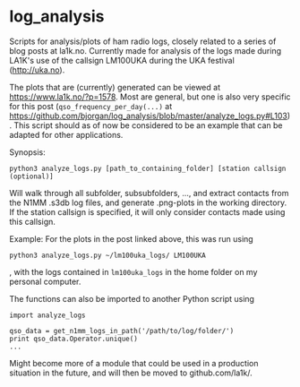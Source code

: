 # log_analysis
Scripts for analysis/plots of ham radio logs, closely related to a series of blog posts at la1k.no. Currently made for analysis of the logs made during LA1K's use of the callsign LM100UKA during the UKA festival (http://uka.no). 

The plots that are (currently) generated can be viewed at https://www.la1k.no/?p=1578. Most are general, but one is also very specific for this post (`qso_frequency_per_day(...)` at https://github.com/bjorgan/log_analysis/blob/master/analyze_logs.py#L103). This script should as of now be considered to be an example that can be adapted for other applications.

Synopsis:

`python3 analyze_logs.py [path_to_containing_folder] [station callsign (optional)]`

Will walk through all subfolder, subsubfolders, ..., and extract contacts from the N1MM .s3db log files, and generate .png-plots in the working directory. If the station callsign is specified, it will only consider contacts made using this callsign. 

Example: For the plots in the post linked above, this was run using

`python3 analyze_logs.py ~/lm100uka_logs/ LM100UKA`

, with the logs contained in `lm100uka_logs` in the home folder on my personal computer. 

The functions can also be imported to another Python script using

```
import analyze_logs

qso_data = get_n1mm_logs_in_path('/path/to/log/folder/')
print qso_data.Operator.unique()
...
```

Might become more of a module that could be used in a production situation in the future, and will then be moved to github.com/la1k/. 
